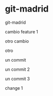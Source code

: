 # git-madrid
git-madrid

cambio feature 1

otro cambio

otro


un commit

un commit 2

un commit 3

change 1